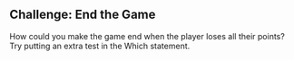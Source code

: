 ## Challenge: End the Game

How could you make the game end when the player loses all their points? Try putting an extra test in the Which statement.